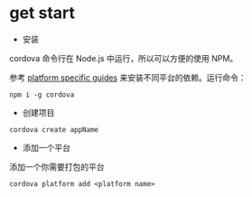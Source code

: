 # get start

- 安装

cordova 命令行在 Node.js 中运行，所以可以方便的使用 NPM。

参考 [platform specific guides](http://cordova.apache.org/docs/en/latest/index.html#develop-for-platforms) 来安装不同平台的依赖。运行命令：

`npm i -g cordova`

- 创建项目

`cordova create appName`


- 添加一个平台

添加一个你需要打包的平台

`cordova platform add <platform name>`
